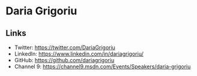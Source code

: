 # Daria Grigoriu

## Links
- Twitter: https://twitter.com/DariaGrigoriu
- LinkedIn: https://www.linkedin.com/in/dariagrigoriu/
- GitHub: https://github.com/dariagrigoriu
- Channel 9: https://channel9.msdn.com/Events/Speakers/daria-grigoriu
